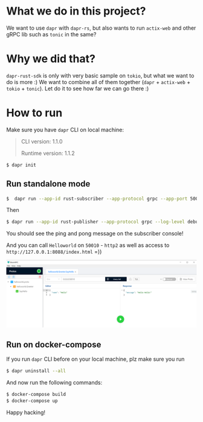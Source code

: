 # What we do in this project?

We want to use `dapr` with `dapr-rs`, but also wants to run `actix-web` and other gRPC lib such as `tonic` in the same?

# Why we did that?

`dapr-rust-sdk` is only with very basic sample on `tokio`, but what we want to do is more :) We want to combine all of them together (`dapr` + `actix-web` + `tokio` + `tonic`). Let do it to see how far we can go there :)

# How to run

Make sure you have `dapr` CLI on local machine:

> CLI version: 1.1.0
>
> Runtime version: 1.1.2

```bash
$ dapr init
```

## Run standalone mode

```bash
$  dapr run --app-id rust-subscriber --app-protocol grpc --app-port 50010 --log-level debug cargo run
```

Then

```bash
$ dapr run --app-id rust-publisher --app-protocol grpc --log-level debug cargo run
```

You should see the ping and pong message on the subscriber console!

And you can call `Helloworld` on `50010` - `http2` as well as access to `http://127.0.0.1:8088/index.html` =))

![](assets/grpc_hello_world.png)

## Run on docker-compose

If you run `dapr` CLI before on your local machine, plz make sure you run

```bash
$ dapr uninstall --all
```

And now run the following commands:

```bash
$ docker-compose build
$ docker-compose up
```

Happy hacking!
